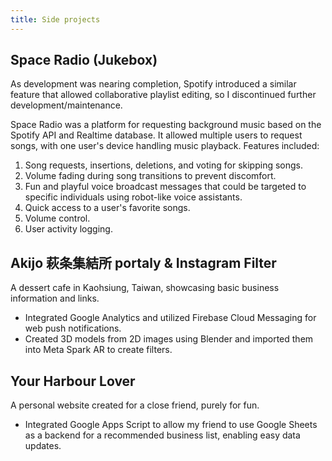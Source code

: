 ```yaml
---
title: Side projects
---
```


## Space Radio (Jukebox)

As development was nearing completion, Spotify introduced a similar feature that allowed collaborative playlist editing, so I discontinued further development/maintenance.

Space Radio was a platform for requesting background music based on the Spotify API and Realtime database. It allowed multiple users to request songs, with one user's device handling music playback. Features included:

1. Song requests, insertions, deletions, and voting for skipping songs.
1. Volume fading during song transitions to prevent discomfort.
1. Fun and playful voice broadcast messages that could be targeted to specific individuals using robot-like voice assistants.
1. Quick access to a user's favorite songs.
1. Volume control.
1. User activity logging.

## Akijo 萩条集結所 portaly & Instagram Filter

A dessert cafe in Kaohsiung, Taiwan, showcasing basic business information and links.

- Integrated Google Analytics and utilized Firebase Cloud Messaging for web push notifications.
- Created 3D models from 2D images using Blender and imported them into Meta Spark AR to create filters.

## Your Harbour Lover

A personal website created for a close friend, purely for fun.

- Integrated Google Apps Script to allow my friend to use Google Sheets as a backend for a recommended business list, enabling easy data updates.
